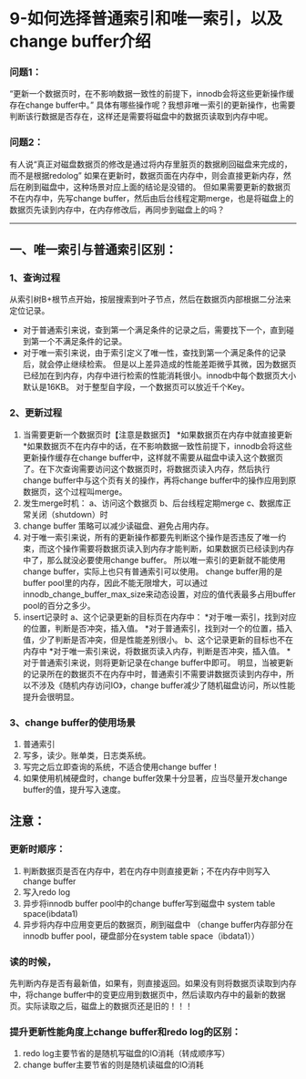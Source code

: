 # 9-如何选择普通索引和唯一索引，以及change buffer介绍

###  问题1：
“更新一个数据页时，在不影响数据一致性的前提下，innodb会将这些更新操作缓存在change buffer中。”
具体有哪些操作呢？我想非唯一索引的更新操作，也需要判断该行数据是否存在，这样还是需要将磁盘中的数据页读取到内存中呢。

### 问题2：
有人说“真正对磁盘数据页的修改是通过将内存里脏页的数据刷回磁盘来完成的，而不是根据redolog”
如果在更新时，数据页面在内存中，则会直接更新内存，然后在刷到磁盘中，这种场景对应上面的结论是没错的。
但如果需要更新的数据页不在内存中，先写change buffer，然后由后台线程定期merge，也是将磁盘上的数据页先读到内存中，在内存修改后，再同步到磁盘上的吗？

-------

## 一、唯一索引与普通索引区别：

### 1、查询过程
从索引树B+根节点开始，按层搜索到叶子节点，然后在数据页内部根据二分法来定位记录。
* 对于普通索引来说，查到第一个满足条件的记录之后，需要找下一个，直到碰到第一个不满足条件的记录。
* 对于唯一索引来说，由于索引定义了唯一性，查找到第一个满足条件的记录后，就会停止继续检索。
但是以上差异造成的性能差距微乎其微，因为数据页已经加在到内存，内存中进行检索的性能消耗很小。innodb中每个数据页大小默认是16KB。
对于整型自字段，一个数据页可以放近千个Key。

### 2、更新过程
1. 当需要更新一个数据页时【注意是数据页】
*如果数据页在内存中就直接更新
*如果数据页不在内存中的话，在不影响数据一致性前提下，innodb会将这些更新操作缓存在change buffer中，这样就不需要从磁盘中读入这个数据页了。在下次查询需要访问这个数据页时，将数据页读入内存，然后执行change buffer中与这个页有关的操作，再将change buffer中的操作应用到原数据页，这个过程叫merge。
2. 发生merge时机：
	a、访问这个数据页
	b、后台线程定期merge
	c、数据库正常关闭（shutdown）时
3. change buffer 策略可以减少读磁盘、避免占用内存。
4. 对于唯一索引来说，所有的更新操作都要先判断这个操作是否违反了唯一约束，而这个操作需要将数据页读入到内存才能判断，如果数据页已经读到内存中了，那么就没必要使用change buffer。
	所以唯一索引的更新就不能使用change buffer，实际上也只有普通索引可以使用。
	change buffer用的是buffer pool里的内存，因此不能无限增大，可以通过innodb_change_buffer_max_size来动态设置，对应的值代表最多占用buffer pool的百分之多少。
5. insert记录时
a、这个记录更新的目标页在内存中：
	*对于唯一索引，找到对应的位置，判断是否冲突，插入值。
	*对于普通索引，找到对一个的位置，插入值，少了判断是否冲突，但是性能差别很小。
b、这个记录更新的目标也不在内存中
	*对于唯一索引来说，将数据页读入内存，判断是否冲突，插入值。
	*对于普通索引来说，则将更新记录在change buffer中即可。
明显，当被更新的记录所在的数据页不在内存中时，普通索引不需要讲数据页读到内存中，所以不涉及《随机内存访问IO》，change buffer减少了随机磁盘访问，所以性能提升会很明显。

### 3、change buffer的使用场景
1. 普通索引
2. 写多，读少。账单类，日志类系统。
3. 写完之后立即查询的系统，不适合使用change buffer！
4. 如果使用机械硬盘时，change buffer效果十分显著，应当尽量开发change buffer的值，提升写入速度。




## 注意：
### 更新时顺序：
1. 判断数据页是否在内存中，若在内存中则直接更新；不在内存中则写入change buffer
2. 写入redo log
3. 异步将innodb buffer pool中的change buffer写到磁盘中 system table space(ibdata1)
4. 异步将内存中应用变更后的数据页，刷到磁盘中
（change buffer内存部分在innodb buffer pool，硬盘部分在system table space（ibdata1））

### 读的时候，
先判断内存是否有最新值，如果有，则直接返回。如果没有则将数据页读取到内存中，将change buffer中的变更应用到数据页中，然后读取内存中的最新的数据页。实际读取之后，磁盘上的数据页还是旧的！！！

### 提升更新性能角度上change buffer和redo log的区别：
1. redo log主要节省的是随机写磁盘的IO消耗（转成顺序写）
2. change buffer主要节省的则是随机读磁盘的IO消耗


	
	


